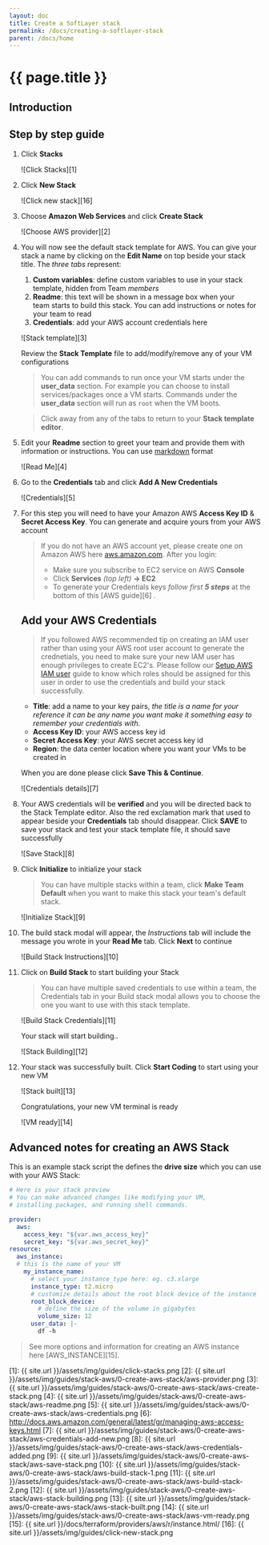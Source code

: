 ```yaml
---
layout: doc
title: Create a SoftLayer stack
permalink: /docs/creating-a-softlayer-stack
parent: /docs/home
---
```


# {{ page.title }}

## Introduction


## Step by step guide

1. Click **Stacks**

    ![Click Stacks][1]

1. Click **New Stack**

    ![Click new stack][16]

2. Choose **Amazon Web Services** and click **Create Stack**

    ![Choose AWS provider][2]

3. You will now see the default stack template for AWS. You can give your stack a name by clicking on the **Edit Name** on top beside your stack title. The _three tabs_ represent:

    1.  **Custom variables**: define custom variables to use in your stack template, hidden from Team _members_
    2.  **Readme**: this text will be shown in a message box when your team starts to build this stack. You can add instructions or notes for your team to read
    3.  **Credentials**: add your AWS account credentials here

    ![Stack template][3]

    Review the **Stack Template** file to add/modify/remove any of your VM configurations

    >You can add commands to run once your VM starts under the **user_data** section. For example you can choose to install services/packages once a VM starts. Commands under the **user_data** section will run as `root` when the VM boots.

    >Click away from any of the tabs to return to your **Stack template editor**.

4.  Edit your **Readme** section to greet your team and provide them with information or instructions. You can use [markdown](https://en.wikipedia.org/wiki/Markdown) format

    ![Read Me][4]

5.  Go to the **Credentials** tab and click **Add A New Credentials**

    ![Credentials][5]

6.  For this step you will need to have your Amazon AWS **Access Key ID** & **Secret Access Key**. You can generate and acquire yours from your AWS account

    > If you do not have an AWS account yet, please create one on Amazon AWS here [aws.amazon.com](http://aws.amazon.com). After you login:
    >
    > - Make sure you subscribe to EC2 service on AWS **Console**
    > - Click **Services** _(top left)_ **-> EC2** 
    > - To generate your Credentials keys _follow first **5 steps**_ at the bottom of this [AWS guide][6] .

    ## Add your AWS Credentials
    > If you followed AWS recommended tip on creating an IAM user rather than using your AWS root user account to generate the crednetials, you need to make sure your new IAM user has enough privileges to create EC2's. Please follow our [Setup AWS IAM user](/docs/setup-aws-iam-user) guide to know which roles should be assigned for this user in order to use the credentials and build your stack successfully.

    - **Title**: add a name to your key pairs, _the title is a name for your reference it can be any name you want make it something easy to remember your credentials with._ 
    - **Access Key ID**: your AWS access key id
    - **Secret Access Key**: your AWS secret access key id
    - **Region**: the data center location where you want your VMs to be created in

    When you are done please click **Save This & Continue**.

    ![Credentials details][7]

7. Your AWS credentials will be **verified** and you will be directed back to the Stack Template editor. Also the red exclamation mark that used to appear beside your **Credentials** tab should disappear. Click **SAVE** to save your stack and test your stack template file, it should save successfully

    ![Save Stack][8]

8. Click **Initialize** to initialize your stack

    > You can have multiple stacks within a team, click **Make Team Default** when you want to make this stack your team's default stack.

   ![Initialize Stack][9]

9. The build stack modal will appear, the *Instructions* tab will include the message you wrote in your **Read Me** tab. Click **Next** to continue

   ![Build Stack Instructions][10]

10. Click on **Build Stack** to start building your Stack

    > You can have multiple saved credentials to use within a team, the Credentials tab in your Build stack modal allows you to choose the one you want to use with this stack template.

    ![Build Stack Credentials][11]

    Your stack will start building..

    ![Stack Building][12]

11. Your stack was successfully built. Click **Start Coding** to start using your new VM

    ![Stack built][13]

    Congratulations, your new VM terminal is ready

    ![VM ready][14]


## Advanced notes for creating an AWS Stack

This is an example stack script the defines the **drive size** which you can use with your AWS Stack:

```yaml
# Here is your stack preview
# You can make advanced changes like modifying your VM,
# installing packages, and running shell commands.

provider:
  aws:
    access_key: "${var.aws_access_key}"
    secret_key: "${var.aws_secret_key}"
resource:
  aws_instance:
  # this is the name of your VM
    my_instance_name:
      # select your instance_type here: eg. c3.xlarge
      instance_type: t2.micro
      # customize details about the root block device of the instance
      root_block_device:
        # define the size of the volume in gigabytes
        volume_size: 12
      user_data: |-
        df -h
```

> See more options and information for creating an AWS instance here [AWS_INSTANCE][15].

[1]: {{ site.url }}/assets/img/guides/click-stacks.png
[2]: {{ site.url }}/assets/img/guides/stack-aws/0-create-aws-stack/aws-provider.png
[3]: {{ site.url }}/assets/img/guides/stack-aws/0-create-aws-stack/aws-create-stack.png
[4]: {{ site.url }}/assets/img/guides/stack-aws/0-create-aws-stack/aws-readme.png
[5]: {{ site.url }}/assets/img/guides/stack-aws/0-create-aws-stack/aws-credentials.png
[6]: http://docs.aws.amazon.com/general/latest/gr/managing-aws-access-keys.html
[7]: {{ site.url }}/assets/img/guides/stack-aws/0-create-aws-stack/aws-credentials-add-new.png
[8]: {{ site.url }}/assets/img/guides/stack-aws/0-create-aws-stack/aws-credentials-added.png
[9]: {{ site.url }}/assets/img/guides/stack-aws/0-create-aws-stack/aws-save-stack.png
[10]: {{ site.url }}/assets/img/guides/stack-aws/0-create-aws-stack/aws-build-stack-1.png
[11]: {{ site.url }}/assets/img/guides/stack-aws/0-create-aws-stack/aws-build-stack-2.png
[12]: {{ site.url }}/assets/img/guides/stack-aws/0-create-aws-stack/aws-stack-building.png
[13]: {{ site.url }}/assets/img/guides/stack-aws/0-create-aws-stack/aws-stack-built.png
[14]: {{ site.url }}/assets/img/guides/stack-aws/0-create-aws-stack/aws-vm-ready.png
[15]: {{ site.url }}/docs/terraform/providers/aws/r/instance.html/
[16]: {{ site.url }}/assets/img/guides/click-new-stack.png
